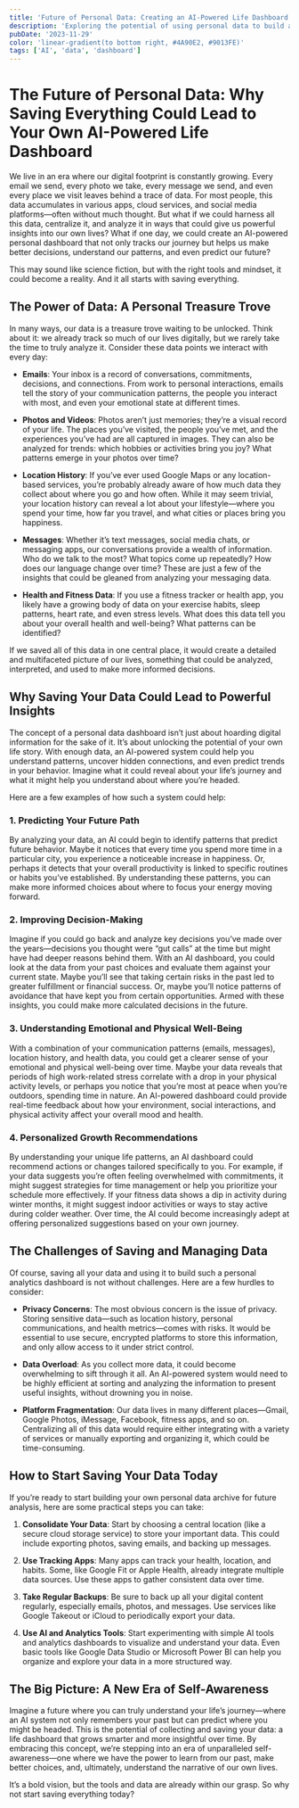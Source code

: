 ```yaml
---
title: 'Future of Personal Data: Creating an AI-Powered Life Dashboard'
description: 'Exploring the potential of using personal data to build an AI-powered life dashboard'
pubDate: '2023-11-29'
color: 'linear-gradient(to bottom right, #4A90E2, #9013FE)'
tags: ['AI', 'data', 'dashboard']
---
```


# The Future of Personal Data: Why Saving Everything Could Lead to Your Own AI-Powered Life Dashboard

We live in an era where our digital footprint is constantly growing. Every email we send, every photo we take, every message we send, and even every place we visit leaves behind a trace of data. For most people, this data accumulates in various apps, cloud services, and social media platforms—often without much thought. But what if we could harness all this data, centralize it, and analyze it in ways that could give us powerful insights into our own lives? What if one day, we could create an AI-powered personal dashboard that not only tracks our journey but helps us make better decisions, understand our patterns, and even predict our future?

This may sound like science fiction, but with the right tools and mindset, it could become a reality. And it all starts with saving everything.

## The Power of Data: A Personal Treasure Trove

In many ways, our data is a treasure trove waiting to be unlocked. Think about it: we already track so much of our lives digitally, but we rarely take the time to truly analyze it. Consider these data points we interact with every day:

- **Emails**: Your inbox is a record of conversations, commitments, decisions, and connections. From work to personal interactions, emails tell the story of your communication patterns, the people you interact with most, and even your emotional state at different times.
  
- **Photos and Videos**: Photos aren’t just memories; they’re a visual record of your life. The places you’ve visited, the people you’ve met, and the experiences you’ve had are all captured in images. They can also be analyzed for trends: which hobbies or activities bring you joy? What patterns emerge in your photos over time?

- **Location History**: If you’ve ever used Google Maps or any location-based services, you’re probably already aware of how much data they collect about where you go and how often. While it may seem trivial, your location history can reveal a lot about your lifestyle—where you spend your time, how far you travel, and what cities or places bring you happiness.

- **Messages**: Whether it’s text messages, social media chats, or messaging apps, our conversations provide a wealth of information. Who do we talk to the most? What topics come up repeatedly? How does our language change over time? These are just a few of the insights that could be gleaned from analyzing your messaging data.

- **Health and Fitness Data**: If you use a fitness tracker or health app, you likely have a growing body of data on your exercise habits, sleep patterns, heart rate, and even stress levels. What does this data tell you about your overall health and well-being? What patterns can be identified?

If we saved all of this data in one central place, it would create a detailed and multifaceted picture of our lives, something that could be analyzed, interpreted, and used to make more informed decisions.

## Why Saving Your Data Could Lead to Powerful Insights

The concept of a personal data dashboard isn’t just about hoarding digital information for the sake of it. It’s about unlocking the potential of your own life story. With enough data, an AI-powered system could help you understand patterns, uncover hidden connections, and even predict trends in your behavior. Imagine what it could reveal about your life’s journey and what it might help you understand about where you’re headed.

Here are a few examples of how such a system could help:

### 1. **Predicting Your Future Path**
By analyzing your data, an AI could begin to identify patterns that predict future behavior. Maybe it notices that every time you spend more time in a particular city, you experience a noticeable increase in happiness. Or, perhaps it detects that your overall productivity is linked to specific routines or habits you’ve established. By understanding these patterns, you can make more informed choices about where to focus your energy moving forward.

### 2. **Improving Decision-Making**
Imagine if you could go back and analyze key decisions you’ve made over the years—decisions you thought were “gut calls” at the time but might have had deeper reasons behind them. With an AI dashboard, you could look at the data from your past choices and evaluate them against your current state. Maybe you’ll see that taking certain risks in the past led to greater fulfillment or financial success. Or, maybe you’ll notice patterns of avoidance that have kept you from certain opportunities. Armed with these insights, you could make more calculated decisions in the future.

### 3. **Understanding Emotional and Physical Well-Being**
With a combination of your communication patterns (emails, messages), location history, and health data, you could get a clearer sense of your emotional and physical well-being over time. Maybe your data reveals that periods of high work-related stress correlate with a drop in your physical activity levels, or perhaps you notice that you’re most at peace when you’re outdoors, spending time in nature. An AI-powered dashboard could provide real-time feedback about how your environment, social interactions, and physical activity affect your overall mood and health.

### 4. **Personalized Growth Recommendations**
By understanding your unique life patterns, an AI dashboard could recommend actions or changes tailored specifically to you. For example, if your data suggests you’re often feeling overwhelmed with commitments, it might suggest strategies for time management or help you prioritize your schedule more effectively. If your fitness data shows a dip in activity during winter months, it might suggest indoor activities or ways to stay active during colder weather. Over time, the AI could become increasingly adept at offering personalized suggestions based on your own journey.

## The Challenges of Saving and Managing Data

Of course, saving all your data and using it to build such a personal analytics dashboard is not without challenges. Here are a few hurdles to consider:

- **Privacy Concerns**: The most obvious concern is the issue of privacy. Storing sensitive data—such as location history, personal communications, and health metrics—comes with risks. It would be essential to use secure, encrypted platforms to store this information, and only allow access to it under strict control.

- **Data Overload**: As you collect more data, it could become overwhelming to sift through it all. An AI-powered system would need to be highly efficient at sorting and analyzing the information to present useful insights, without drowning you in noise.

- **Platform Fragmentation**: Our data lives in many different places—Gmail, Google Photos, iMessage, Facebook, fitness apps, and so on. Centralizing all of this data would require either integrating with a variety of services or manually exporting and organizing it, which could be time-consuming.

## How to Start Saving Your Data Today

If you’re ready to start building your own personal data archive for future analysis, here are some practical steps you can take:

1. **Consolidate Your Data**: Start by choosing a central location (like a secure cloud storage service) to store your important data. This could include exporting photos, saving emails, and backing up messages.
  
2. **Use Tracking Apps**: Many apps can track your health, location, and habits. Some, like Google Fit or Apple Health, already integrate multiple data sources. Use these apps to gather consistent data over time.

3. **Take Regular Backups**: Be sure to back up all your digital content regularly, especially emails, photos, and messages. Use services like Google Takeout or iCloud to periodically export your data.

4. **Use AI and Analytics Tools**: Start experimenting with simple AI tools and analytics dashboards to visualize and understand your data. Even basic tools like Google Data Studio or Microsoft Power BI can help you organize and explore your data in a more structured way.

## The Big Picture: A New Era of Self-Awareness

Imagine a future where you can truly understand your life’s journey—where an AI system not only remembers your past but can predict where you might be headed. This is the potential of collecting and saving your data: a life dashboard that grows smarter and more insightful over time. By embracing this concept, we’re stepping into an era of unparalleled self-awareness—one where we have the power to learn from our past, make better choices, and, ultimately, understand the narrative of our own lives.

It’s a bold vision, but the tools and data are already within our grasp. So why not start saving everything today?
